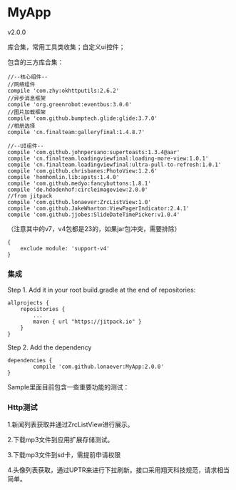 # MyApp
v2.0.0

库合集，常用工具类收集；自定义ui控件；

包含的三方库合集：

	//--核心组件--
    //网络组件
    compile 'com.zhy:okhttputils:2.6.2'
    //异步消息框架
    compile 'org.greenrobot:eventbus:3.0.0'
    //图片加载框架
    compile 'com.github.bumptech.glide:glide:3.7.0'
    //相册选择
    compile 'cn.finalteam:galleryfinal:1.4.8.7'

    //--UI组件--
    compile 'com.github.johnpersano:supertoasts:1.3.4@aar'
    compile 'cn.finalteam.loadingviewfinal:loading-more-view:1.0.1'
    compile 'cn.finalteam.loadingviewfinal:ultra-pull-to-refresh:1.0.1'
    compile 'com.github.chrisbanes:PhotoView:1.2.6'
    compile 'homhomlin.lib:apsts:1.4.0'
    compile 'com.github.medyo:fancybuttons:1.8.1'
    compile 'de.hdodenhof:circleimageview:2.0.0'
    //from jitpack
    compile 'com.github.lonaever:ZrcListView:1.0'
    compile 'com.github.JakeWharton:ViewPagerIndicator:2.4.1'
    compile 'com.github.jjobes:SlideDateTimePicker:v1.0.4'

（注意其中的v7，v4包都是23的，如果jar包冲突，需要排除）

	{
		exclude module: 'support-v4'
	}

### 集成
Step 1. Add it in your root build.gradle at the end of repositories:

	allprojects {
		repositories {
			...
			maven { url "https://jitpack.io" }
		}
	}
Step 2. Add the dependency

	dependencies {
	        compile 'com.github.lonaever:MyApp:2.0.0'
	}

Sample里面目前包含一些重要功能的测试：
### Http测试
1.新闻列表获取并通过ZrcListView进行展示。

2.下载mp3文件到应用扩展存储测试。

3.下载mp3文件到sd卡，需提前申请权限

4.头像列表获取，通过UPTR来进行下拉刷新。接口采用翔天科技规范，请求相当简单。
